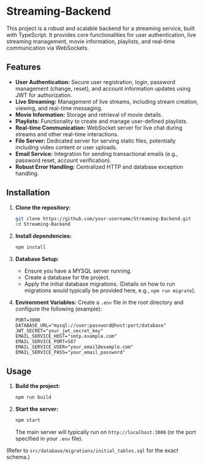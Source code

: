 # Streaming-Backend

This project is a robust and scalable backend for a streaming service, built with TypeScript. It provides core functionalities for user authentication, live streaming management, movie information, playlists, and real-time communication via WebSockets.

## Features

*   **User Authentication:** Secure user registration, login, password management (change, reset), and account information updates using JWT for authorization.
*   **Live Streaming:** Management of live streams, including stream creation, viewing, and real-time messaging.
*   **Movie Information:** Storage and retrieval of movie details.
*   **Playlists:** Functionality to create and manage user-defined playlists.
*   **Real-time Communication:** WebSocket server for live chat during streams and other real-time interactions.
*   **File Server:** Dedicated server for serving static files, potentially including video content or user uploads.
*   **Email Service:** Integration for sending transactional emails (e.g., password reset, account verification).
*   **Robust Error Handling:** Centralized HTTP and database exception handling.



## Installation

1.  **Clone the repository:**
    ```bash
    git clone https://github.com/your-username/Streaming-Backend.git
    cd Streaming-Backend
    ```

2.  **Install dependencies:**
    ```bash
    npm install
    ```

3.  **Database Setup:**
    *   Ensure you have a MYSQL server running.
    *   Create a database for the project.
    *   Apply the initial database migrations. (Details on how to run migrations would typically be provided here, e.g., `npm run migrate`).

4.  **Environment Variables:**
    Create a `.env` file in the root directory and configure the following (example):
    ```
    PORT=3000
    DATABASE_URL="mysql://user:password@host:port/database"
    JWT_SECRET="your_jwt_secret_key"
    EMAIL_SERVICE_HOST="smtp.example.com"
    EMAIL_SERVICE_PORT=587
    EMAIL_SERVICE_USER="your_email@example.com"
    EMAIL_SERVICE_PASS="your_email_password"
    ```

## Usage

1.  **Build the project:**
    ```bash
    npm run build
    ```

2.  **Start the server:**
    ```bash
    npm start
    ```
    The main server will typically run on `http://localhost:3000` (or the port specified in your `.env` file).


(Refer to `src/database/migrations/initial_tables.sql` for the exact schema.)
